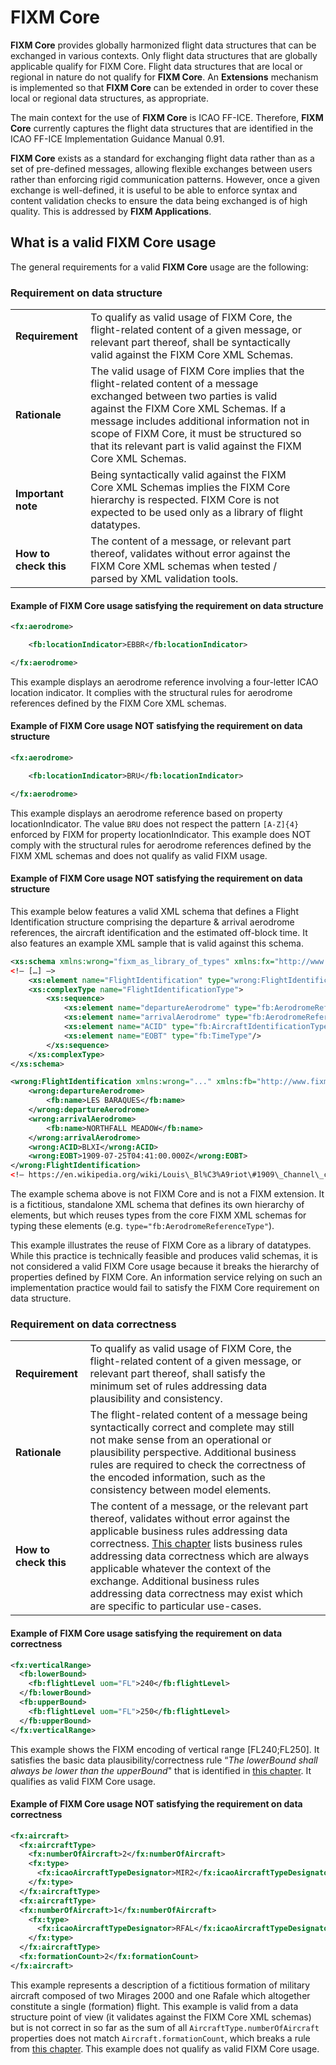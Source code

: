 # FIXM Core

**FIXM Core** provides globally harmonized flight data structures that can be exchanged in various contexts. Only flight data structures that are globally applicable qualify for FIXM Core. Flight data structures that are local or regional in nature do not qualify for **FIXM Core**. An **Extensions** mechanism is implemented so that **FIXM Core** can be extended in order to cover these local or regional data structures, as appropriate.

The main context for the use of **FIXM Core** is ICAO FF-ICE. Therefore, **FIXM Core** currently captures the flight data structures that are identified in the ICAO FF-ICE Implementation Guidance Manual 0.91. 

**FIXM Core** exists as a standard for exchanging flight data rather than as a set of pre-defined messages, allowing flexible exchanges between users rather than enforcing rigid communication patterns. However, once a given exchange is well-defined, it is useful to be able to enforce syntax and content validation checks to ensure the data being exchanged is of high quality. This is addressed by **FIXM Applications**.

## What is a valid FIXM Core usage

The general requirements for a valid **FIXM Core** usage are the
following:

### Requirement on data structure

| | | |
|-|-|-|
| **Requirement**                   | To qualify as valid usage of FIXM Core, the flight-related content of a given message, or relevant part thereof, shall be syntactically valid against the FIXM Core XML Schemas.|
| **Rationale**                     | The valid usage of FIXM Core implies that the flight-related content of a message exchanged between two parties is valid against the FIXM Core XML Schemas. If a message includes additional information not in scope of FIXM Core, it must be structured so that its relevant part is valid against the FIXM Core XML Schemas.|
| **Important note**                | Being syntactically valid against the FIXM Core XML Schemas implies the FIXM Core hierarchy is respected. FIXM Core is not expected to be used only as a library of flight datatypes.|
| **How to check this**             | The content of a message, or relevant part thereof, validates without error against the FIXM Core XML schemas when tested / parsed by XML validation tools.|

#### Example of FIXM Core usage satisfying the requirement on data structure

```xml
<fx:aerodrome>

    <fb:locationIndicator>EBBR</fb:locationIndicator>

</fx:aerodrome>
```

This example displays an aerodrome reference involving a four-letter
ICAO location indicator. It complies with the structural rules for
aerodrome references defined by the FIXM Core XML schemas.

#### Example of FIXM Core usage **NOT** satisfying the requirement on data structure

```xml
<fx:aerodrome>

    <fb:locationIndicator>BRU</fb:locationIndicator>

</fx:aerodrome>
```

This example displays an aerodrome reference based on property
locationIndicator. The value `BRU` does not respect the pattern
`[A-Z]{4}` enforced by FIXM for property locationIndicator. This example
does NOT comply with the structural rules for aerodrome references
defined by the FIXM XML schemas and does not qualify as valid FIXM
usage.

#### Example of FIXM Core usage **NOT** satisfying the requirement on data structure

This example below features a valid XML schema that defines a Flight
Identification structure comprising the departure & arrival aerodrome
references, the aircraft identification and the estimated off-block
time. It also features an example XML sample that is valid against this
schema.

```xml
<xs:schema xmlns:wrong="fixm_as_library_of_types" xmlns:fx="http://www.fixm.aero/flight/4.2" xmlns:fb="http://www.fixm.aero/base/4.2" xmlns:etc="..." >
<!– […] –>
    <xs:element name="FlightIdentification" type="wrong:FlightIdentificationType"/>
    <xs:complexType name="FlightIdentificationType">
        <xs:sequence>
            <xs:element name="departureAerodrome" type="fb:AerodromeReferenceType"/>
            <xs:element name="arrivalAerodrome" type="fb:AerodromeReferenceType"/>
            <xs:element name="ACID" type="fb:AircraftIdentificationType"/>
            <xs:element name="EOBT" type="fb:TimeType"/>
        </xs:sequence>
    </xs:complexType>
</xs:schema>
```

```xml
<wrong:FlightIdentification xmlns:wrong="..." xmlns:fb="http://www.fixm.aero/base/4.2" xmlns:xs="http://www.w3.org/2001/XMLSchema-instance" xs:schemaLocation="...">
    <wrong:departureAerodrome>
        <fb:name>LES BARAQUES</fb:name>
    </wrong:departureAerodrome>
    <wrong:arrivalAerodrome>
        <fb:name>NORTHFALL MEADOW</fb:name>
    </wrong:arrivalAerodrome>
    <wrong:ACID>BLXI</wrong:ACID>
    <wrong:EOBT>1909-07-25T04:41:00.000Z</wrong:EOBT>
</wrong:FlightIdentification>
<!– https://en.wikipedia.org/wiki/Louis\_Bl%C3%A9riot\#1909\_Channel\_crossing –>
```

The example schema above is not FIXM Core and is not a FIXM extension.
It is a fictitious, standalone XML schema that defines its own hierarchy
of elements, but which reuses types from the core FIXM XML schemas for
typing these elements (e.g. `type="fb:AerodromeReferenceType"`).

This example illustrates the reuse of FIXM Core as a library of
datatypes. While this practice is technically feasible and produces
valid schemas, it is not considered a valid FIXM Core usage because it
breaks the hierarchy of properties defined by FIXM Core. An information
service relying on such an implementation practice would fail to satisfy
the FIXM Core requirement on data structure.

### Requirement on data correctness

| | | |
|-|-|-|
| **Requirement**                     | To qualify as valid usage of FIXM Core, the flight-related content of a given message, or relevant part thereof, shall satisfy the minimum set of rules addressing data plausibility and consistency.                                                                                                                                                                                            |
| **Rationale**                       | The flight-related content of a message being syntactically correct and complete may still not make sense from an operational or plausibility perspective. Additional business rules are required to check the correctness of the encoded information, such as the consistency between model elements.                                                                                           |
| **How to check this**               | The content of a message, or the relevant part thereof, validates without error against the applicable business rules addressing data correctness. [This chapter](general-guidance/general-rules-for-data-correctness) lists business rules addressing data correctness which are always applicable whatever the context of the exchange. Additional business rules addressing data correctness may exist which are specific to particular use-cases. |

#### Example of FIXM Core usage satisfying the requirement on data correctness

```xml
<fx:verticalRange>
  <fb:lowerBound>
    <fb:flightLevel uom="FL">240</fb:flightLevel>
  </fb:lowerBound>
  <fb:upperBound>
    <fb:flightLevel uom="FL">250</fb:flightLevel>
  </fb:upperBound>
</fx:verticalRange>
```

This example shows the FIXM encoding of vertical range \[FL240;FL250\].
It satisfies the basic data plausibility/correctness rule “*The
lowerBound shall always be lower than the upperBound*" that is
identified in [this chapter](general-guidance/general-rules-for-data-correctness). It qualifies as valid FIXM Core usage.

#### Example of FIXM Core usage NOT satisfying the requirement on data correctness

```xml
<fx:aircraft>
  <fx:aircraftType>
    <fx:numberOfAircraft>2</fx:numberOfAircraft>
    <fx:type>
      <fx:icaoAircraftTypeDesignator>MIR2</fx:icaoAircraftTypeDesignator>
    </fx:type>
  </fx:aircraftType>
  <fx:aircraftType>
  <fx:numberOfAircraft>1</fx:numberOfAircraft>
    <fx:type>
      <fx:icaoAircraftTypeDesignator>RFAL</fx:icaoAircraftTypeDesignator>
    </fx:type>
  </fx:aircraftType>
  <fx:formationCount>2</fx:formationCount>
</fx:aircraft>
```

This example represents a description of a fictitious formation of
military aircraft composed of two Mirages 2000 and one Rafale which
altogether constitute a single (formation) flight. This example is valid
from a data structure point of view (it validates against the FIXM Core
XML schemas) but is not correct in so far as the sum of all
`AircraftType.numberOfAircraft` properties does not match
`Aircraft.formationCount`, which breaks a rule from [this chapter](general-guidance/general-rules-for-data-correctness). This
example does not qualify as valid FIXM Core usage.
